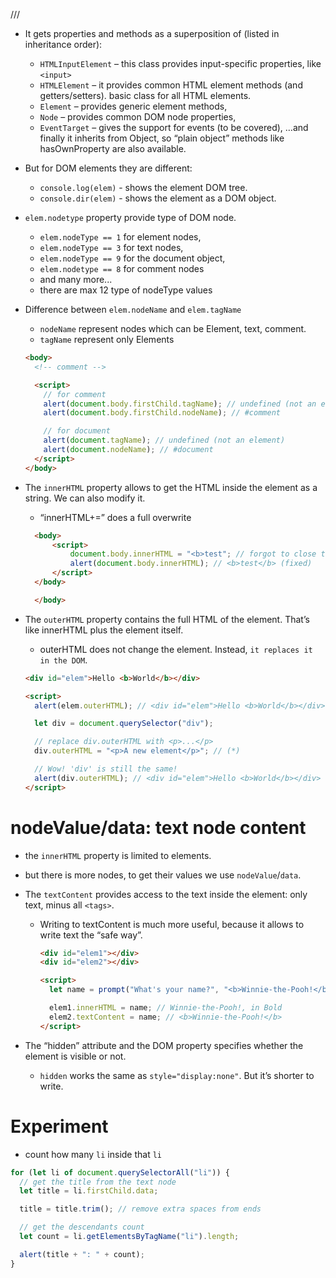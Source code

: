 ///

- It gets properties and methods as a superposition of (listed in inheritance order):

  - `HTMLInputElement` – this class provides input-specific properties, like `<input>`
  - `HTMLElement` – it provides common HTML element methods (and getters/setters). basic class for all HTML elements.
  - `Element` – provides generic element methods,
  - `Node` – provides common DOM node properties,
  - `EventTarget` – gives the support for events (to be covered),
    …and finally it inherits from Object, so “plain object” methods like hasOwnProperty are also available.

- But for DOM elements they are different:

  - `console.log(elem)` - shows the element DOM tree.
  - `console.dir(elem)` - shows the element as a DOM object.

- `elem.nodetype` property provide type of DOM node.
  - `elem.nodeType == 1` for element nodes,
  - `elem.nodeType == 3` for text nodes,
  - `elem.nodeType == 9` for the document object,
  - `elem.nodetype == 8` for comment nodes
  - and many more...
  - there are max 12 type of nodeType values
- Difference between `elem.nodeName` and `elem.tagName`
  - `nodeName` represent nodes which can be Element, text, comment.
  - `tagName` represent only Elements
  ```html
  <body>
    <!-- comment -->

    <script>
      // for comment
      alert(document.body.firstChild.tagName); // undefined (not an element)
      alert(document.body.firstChild.nodeName); // #comment

      // for document
      alert(document.tagName); // undefined (not an element)
      alert(document.nodeName); // #document
    </script>
  </body>
  ```

- The `innerHTML` property allows to get the HTML inside the element as a string. We can also modify it.

  - “innerHTML+=” does a full overwrite

  ```html
    <body>
        <script>
            document.body.innerHTML = "<b>test"; // forgot to close the tag
            alert(document.body.innerHTML); // <b>test</b> (fixed)
        </script>
    </body>

    </body>
  ```

- The `outerHTML` property contains the full HTML of the element. That’s like innerHTML plus the element itself.

  - outerHTML does not change the element. Instead, `it replaces it in the DOM`.

  ```html
  <div id="elem">Hello <b>World</b></div>

  <script>
    alert(elem.outerHTML); // <div id="elem">Hello <b>World</b></div>

    let div = document.querySelector("div");

    // replace div.outerHTML with <p>...</p>
    div.outerHTML = "<p>A new element</p>"; // (*)

    // Wow! 'div' is still the same!
    alert(div.outerHTML); // <div id="elem">Hello <b>World</b></div> (**)
  </script>
  ```

# nodeValue/data: text node content

- the `innerHTML` property is limited to elements.
- but there is more nodes, to get their values we use `nodeValue`/`data`.



- The `textContent` provides access to the text inside the element: only text, minus all `<tags>`.

  - Writing to textContent is much more useful, because it allows to write text the “safe way”.

    ```html
    <div id="elem1"></div>
    <div id="elem2"></div>

    <script>
      let name = prompt("What's your name?", "<b>Winnie-the-Pooh!</b>");

      elem1.innerHTML = name; // Winnie-the-Pooh!, in Bold
      elem2.textContent = name; // <b>Winnie-the-Pooh!</b>
    </script>
    ```

- The “hidden” attribute and the DOM property specifies whether the element is visible or not.
  - `hidden` works the same as `style="display:none"`. But it’s shorter to write.

# Experiment

- count how many `li` inside that `li`

```js
for (let li of document.querySelectorAll("li")) {
  // get the title from the text node
  let title = li.firstChild.data;

  title = title.trim(); // remove extra spaces from ends

  // get the descendants count
  let count = li.getElementsByTagName("li").length;

  alert(title + ": " + count);
}
```
